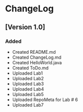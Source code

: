 # ChangeLog

## [Version 1.0]

### Added
- Created README.md
- Created ChangeLog.md
- Created HelloWorld.java
- Created ToDo.md
- Uploaded Lab1
- Uploaded Lab2
- Uploaded Lab3
- Uploaded Lab4
- Uploaded Lab5
- Uploaded RepoMeta for Lab # 6
- Uploaded Lab7
